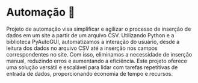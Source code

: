 </head>
<body>
    <h1>Automação 🤖</h1>
    <p>Projeto de automação visa simplificar e agilizar o processo de inserção de dados em um site a partir de um arquivo CSV. Utilizando Python e a biblioteca PyAutoGUI, automatizamos a interação do usuário, desde a leitura dos dados no arquivo CSV até a inserção nos campos correspondentes no site. Com isso, eliminamos a necessidade de inserção manual, reduzindo erros e aumentando a eficiência. Este projeto oferece uma solução versátil e escalável para lidar com tarefas repetitivas de entrada de dados, proporcionando economia de tempo e recursos.</p>
</body>
